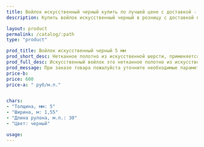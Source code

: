 ```yaml
---
title: Войлок искусственный черный купить по лучшей цене с доставкой - Поролоныч
description: Купить войлок искусственный черный в розницу с доставкой по Москве в интернет-магазине Поролоныча.

layout: product
permalink: /catalog/:path
type: "product"

prod_title: Войлок искусственный черный 5 мм
prod_short_desc: Нетканное полотно из искусственной шерсти, применяется для изготовления деталей обивки автомобилей и утепления в быту.
prod_full_desc: Искусственный войлок это нетканное полотно из искусственной шерсти, применяется для изготовления деталей интерьера автомобилей (обивка дверей, стенок, крыши), а также применяется в качестве утеплителя. Обладает хорошими звукоизолирующими свойствами и может использоваться в качестве шумоизоляции. 
prod_message: При заказе товара пожалуйста уточните необходимые параметры (количество).
price-b:
price: 600
price-a: " руб/м.п."


chars:
- "Толщина, мм: 5"
- "Ширина, м: 1,55"
- "Длина рулона, м.п.: 30"
- "Цвет: черный"

usage:
---
```

